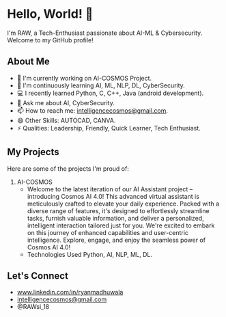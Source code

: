 # Hello, World! 👋
I'm RAW, a Tech-Enthusiast passionate about AI-ML & Cybersecurity. Welcome to my GitHub profile!

## About Me

- 🔭 I'm currently working on AI-COSMOS Project.
- 🌱 I'm continuously learning AI, ML, NLP, DL, CyberSecurity.
- 💻 I recently learned Python, C, C++, Java (android development).
- 💬 Ask me about AI, CyberSecurity.
- 📫 How to reach me: intelligencecosmos@gmail.com.
- 😄 Other Skills: AUTOCAD, CANVA.
- ⚡ Qualities: Leadership, Friendly, Quick Learner, Tech Enthusiast.

## My Projects

Here are some of the projects I'm proud of:

1. AI-COSMOS
   - Welcome to the latest iteration of our AI Assistant project – introducing Cosmos AI 4.0! This advanced virtual assistant is meticulously crafted to elevate your daily experience. Packed with a diverse range of features, it's designed to effortlessly streamline tasks, furnish valuable information, and deliver a personalized, intelligent interaction tailored just for you. We're excited to embark on this journey of enhanced capabilities and user-centric intelligence. Explore, engage, and enjoy the seamless power of Cosmos AI 4.0!
   - Technologies Used Python, AI, NLP, ML, DL.

## Let's Connect

- www.linkedin.com/in/ryanmadhuwala
- intelligencecosmos@gmail.com
- @RAWsi_18
